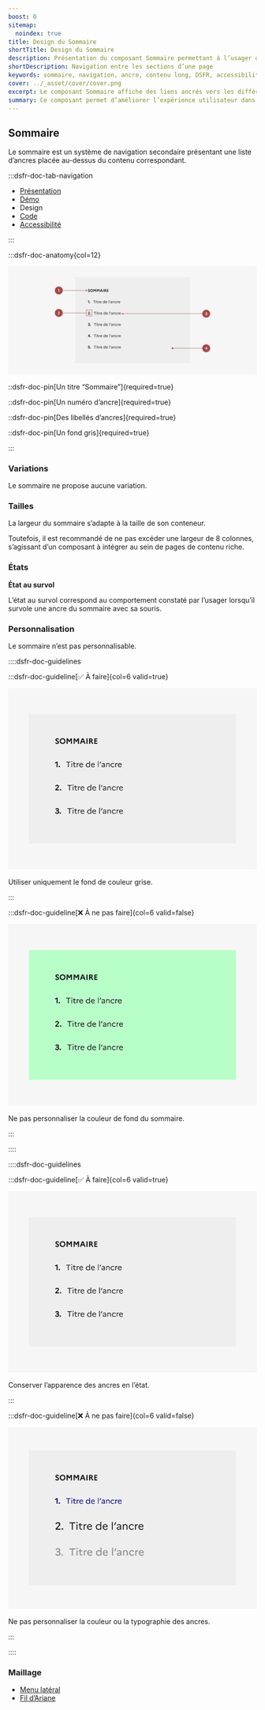 ```yaml
---
boost: 0
sitemap:
  noindex: true
title: Design du Sommaire
shortTitle: Design du Sommaire
description: Présentation du composant Sommaire permettant à l’usager de naviguer facilement entre les sections d’une page longue à l’aide de liens ancrés.
shortDescription: Navigation entre les sections d’une page
keywords: sommaire, navigation, ancre, contenu long, DSFR, accessibilité, design système, interface
cover: ../_asset/cover/cover.png
excerpt: Le composant Sommaire affiche des liens ancrés vers les différentes sections d’une page, facilitant la lecture et l’accès rapide à l’information pour l’usager.
summary: Ce composant permet d’améliorer l’expérience utilisateur dans les pages à forte densité de contenu. Il affiche en haut de page une liste d’ancres reprenant fidèlement les titres des sections éditoriales, dans un bloc distinct visuellement. Le sommaire n’est pas sticky, ne se personnalise pas, et garantit une navigation fluide et cohérente au sein d’un même contenu.
---
```


## Sommaire

Le sommaire est un système de navigation secondaire présentant une liste d’ancres placée au-dessus du contenu correspondant.

:::dsfr-doc-tab-navigation

- [Présentation](../index.md)
- [Démo](../demo/index.md)
- Design
- [Code](../code/index.md)
- [Accessibilité](../accessibility/index.md)

:::

:::dsfr-doc-anatomy{col=12}

![Anatomie du bouton](../_asset/anatomy/anatomy-1.png)

::dsfr-doc-pin[Un titre “Sommaire”]{required=true}

::dsfr-doc-pin[Un numéro d’ancre]{required=true}

::dsfr-doc-pin[Des libellés d’ancres]{required=true}

::dsfr-doc-pin[Un fond gris]{required=true}

:::

### Variations

Le sommaire ne propose aucune variation.

### Tailles

La largeur du sommaire s’adapte à la taille de son conteneur.

Toutefois, il est recommandé de ne pas excéder une largeur de 8 colonnes, s’agissant d’un composant à intégrer au sein de pages de contenu riche.

### États

**État au survol**

L’état au survol correspond au comportement constaté par l’usager lorsqu’il survole une ancre du sommaire avec sa souris.

### Personnalisation

Le sommaire n’est pas personnalisable.

::::dsfr-doc-guidelines

:::dsfr-doc-guideline[✅ À faire]{col=6 valid=true}

![](../_asset/custom/do-1.png)

Utiliser uniquement le fond de couleur grise.

:::

:::dsfr-doc-guideline[❌ À ne pas faire]{col=6 valid=false}

![](../_asset/custom/dont-1.png)

Ne pas personnaliser la couleur de fond du sommaire.

:::

::::

::::dsfr-doc-guidelines

:::dsfr-doc-guideline[✅ À faire]{col=6 valid=true}

![](../_asset/custom/do-2.png)

Conserver l’apparence des ancres en l’état.

:::

:::dsfr-doc-guideline[❌ À ne pas faire]{col=6 valid=false}

![](../_asset/custom/dont-2.png)

Ne pas personnaliser la couleur ou la typographie des ancres.

:::

::::

### Maillage

- [Menu latéral](../../../../sidemenu/_part/doc/index.md)
- [Fil d’Ariane](../../../../breadcrumb/_part/doc/index.md)
